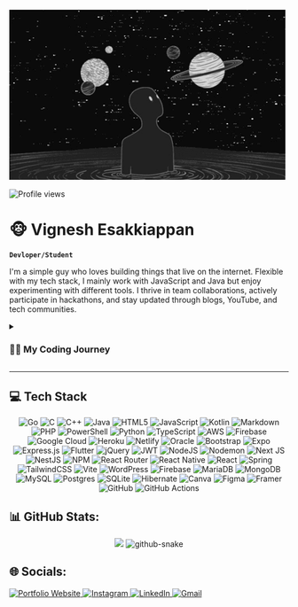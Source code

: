![Gif](https://raw.githubusercontent.com/Papavig/Papavig/main/Assets/gif)

![Profile views](https://komarev.com/ghpvc/?username=Papavig&label=CAUGHT%20PEEKING&color=000000&style=for-the-badge&abbreviated=true)

# 🐵 Vignesh Esakkiappan

**`Devloper/Student`**

I'm a simple guy who loves building things that live on the internet. Flexible with my tech stack, I mainly work with JavaScript and Java but enjoy experimenting with different tools. I thrive in team collaborations, actively participate in hackathons, and stay updated through blogs, YouTube, and tech communities.

<details>
 <summary><h3>👨‍💻 My Coding Journey</h3></summary>
  I’ve always been interested in tech, but my curiosity about how things work truly pushed me toward coding. During the lockdown, I finally had time to think about it seriously, even before I started my Computer Science degree. By my first year, my interest kept growing—I wanted to understand how systems function at a deeper level.

I love building things that stay on the internet. I started simple with HTML and CSS, then explored Python, but it didn’t quite click for me. Around the same time, I was introduced to C and C++ in 11th grade, and that’s when I really started enjoying programming. This interest stuck with me until my second year of college when I discovered Java—it quickly became my favorite language. Over time, I also picked up MySQL, MongoDB, and JavaScript, which I genuinely enjoy working with.

While I can work across the stack, I prefer frontend development because I love bringing ideas to life in a way people can see and interact with.

One of my most memorable hackathons was my first-ever hackathon, organized by GeeksforGeeks. Another standout experience was Aviskar, a competition where we pitched innovative ideas for systems that could help society. The event itself was great, but the best part? It was held in a remote location, and after our judging session, some seniors and I explored the venue, stumbled upon a lake, and spent some quality time there—it made the whole experience unforgettable.

For me, coding is more than just writing code. It’s about solving problems, creating useful things, and constantly improving. That’s my goal—to keep learning, keep building, and get better at what I do every day.
</details>

---
## 💻 Tech Stack
<div align="center">
 <img src="https://img.shields.io/badge/go-%2300ADD8.svg?style=for-the-badge&logo=go&logoColor=white" alt="Go">
<img src="https://img.shields.io/badge/c-%2300599C.svg?style=for-the-badge&logo=c&logoColor=white" alt="C">
<img src="https://img.shields.io/badge/c++-%2300599C.svg?style=for-the-badge&logo=c%2B%2B&logoColor=white" alt="C++">
<img src="https://img.shields.io/badge/java-%23ED8B00.svg?style=for-the-badge&logo=openjdk&logoColor=white" alt="Java">
<img src="https://img.shields.io/badge/html5-%23E34F26.svg?style=for-the-badge&logo=html5&logoColor=white" alt="HTML5">
<img src="https://img.shields.io/badge/javascript-%23323330.svg?style=for-the-badge&logo=javascript&logoColor=%23F7DF1E" alt="JavaScript">
<img src="https://img.shields.io/badge/kotlin-%237F52FF.svg?style=for-the-badge&logo=kotlin&logoColor=white" alt="Kotlin">
<img src="https://img.shields.io/badge/markdown-%23000000.svg?style=for-the-badge&logo=markdown&logoColor=white" alt="Markdown">
<img src="https://img.shields.io/badge/php-%23777BB4.svg?style=for-the-badge&logo=php&logoColor=white" alt="PHP">
<img src="https://img.shields.io/badge/PowerShell-%235391FE.svg?style=for-the-badge&logo=powershell&logoColor=white" alt="PowerShell">
<img src="https://img.shields.io/badge/python-3670A0?style=for-the-badge&logo=python&logoColor=ffdd54" alt="Python">
<img src="https://img.shields.io/badge/typescript-%23007ACC.svg?style=for-the-badge&logo=typescript&logoColor=white" alt="TypeScript">
<img src="https://img.shields.io/badge/AWS-%23FF9900.svg?style=for-the-badge&logo=amazon-aws&logoColor=white" alt="AWS">
<img src="https://img.shields.io/badge/firebase-%23039BE5.svg?style=for-the-badge&logo=firebase" alt="Firebase">
<img src="https://img.shields.io/badge/GoogleCloud-%234285F4.svg?style=for-the-badge&logo=google-cloud&logoColor=white" alt="Google Cloud">
<img src="https://img.shields.io/badge/heroku-%23430098.svg?style=for-the-badge&logo=heroku&logoColor=white" alt="Heroku">
<img src="https://img.shields.io/badge/netlify-%23000000.svg?style=for-the-badge&logo=netlify&logoColor=#00C7B7" alt="Netlify">
<img src="https://img.shields.io/badge/Oracle-F80000?style=for-the-badge&logo=oracle&logoColor=white" alt="Oracle">
<img src="https://img.shields.io/badge/bootstrap-%238511FA.svg?style=for-the-badge&logo=bootstrap&logoColor=white" alt="Bootstrap">
<img src="https://img.shields.io/badge/expo-1C1E24?style=for-the-badge&logo=expo&logoColor=#D04A37" alt="Expo">
<img src="https://img.shields.io/badge/express.js-%23404d59.svg?style=for-the-badge&logo=express&logoColor=%2361DAFB" alt="Express.js">
<img src="https://img.shields.io/badge/Flutter-%2302569B.svg?style=for-the-badge&logo=Flutter&logoColor=white" alt="Flutter">
<img src="https://img.shields.io/badge/jquery-%230769AD.svg?style=for-the-badge&logo=jquery&logoColor=white" alt="jQuery">
<img src="https://img.shields.io/badge/JWT-black?style=for-the-badge&logo=JSON%20web%20tokens" alt="JWT">
<img src="https://img.shields.io/badge/node.js-6DA55F?style=for-the-badge&logo=node.js&logoColor=white" alt="NodeJS">
<img src="https://img.shields.io/badge/NODEMON-%23323330.svg?style=for-the-badge&logo=nodemon&logoColor=%BBDEAD" alt="Nodemon">
<img src="https://img.shields.io/badge/Next-black?style=for-the-badge&logo=next.js&logoColor=white" alt="Next JS">
<img src="https://img.shields.io/badge/nestjs-%23E0234E.svg?style=for-the-badge&logo=nestjs&logoColor=white" alt="NestJS">
<img src="https://img.shields.io/badge/NPM-%23CB3837.svg?style=for-the-badge&logo=npm&logoColor=white" alt="NPM">
<img src="https://img.shields.io/badge/React_Router-CA4245?style=for-the-badge&logo=react-router&logoColor=white" alt="React Router">
<img src="https://img.shields.io/badge/react_native-%2320232a.svg?style=for-the-badge&logo=react&logoColor=%2361DAFB" alt="React Native">
<img src="https://img.shields.io/badge/react-%2320232a.svg?style=for-the-badge&logo=react&logoColor=%2361DAFB" alt="React">
<img src="https://img.shields.io/badge/spring-%236DB33F.svg?style=for-the-badge&logo=spring&logoColor=white" alt="Spring">
<img src="https://img.shields.io/badge/tailwindcss-%2338B2AC.svg?style=for-the-badge&logo=tailwind-css&logoColor=white" alt="TailwindCSS">
<img src="https://img.shields.io/badge/vite-%23646CFF.svg?style=for-the-badge&logo=vite&logoColor=white" alt="Vite">
<img src="https://img.shields.io/badge/WordPress-%23117AC9.svg?style=for-the-badge&logo=WordPress&logoColor=white" alt="WordPress">
<img src="https://img.shields.io/badge/firebase-a08021?style=for-the-badge&logo=firebase&logoColor=ffcd34" alt="Firebase">
<img src="https://img.shields.io/badge/MariaDB-003545?style=for-the-badge&logo=mariadb&logoColor=white" alt="MariaDB">
<img src="https://img.shields.io/badge/MongoDB-%234ea94b.svg?style=for-the-badge&logo=mongodb&logoColor=white" alt="MongoDB">
<img src="https://img.shields.io/badge/mysql-4479A1.svg?style=for-the-badge&logo=mysql&logoColor=white" alt="MySQL">
<img src="https://img.shields.io/badge/postgres-%23316192.svg?style=for-the-badge&logo=postgresql&logoColor=white" alt="Postgres">
<img src="https://img.shields.io/badge/sqlite-%2307405e.svg?style=for-the-badge&logo=sqlite&logoColor=white" alt="SQLite">
<img src="https://img.shields.io/badge/Hibernate-59666C?style=for-the-badge&logo=Hibernate&logoColor=white" alt="Hibernate">
<img src="https://img.shields.io/badge/Canva-%2300C4CC.svg?style=for-the-badge&logo=Canva&logoColor=white" alt="Canva">
<img src="https://img.shields.io/badge/figma-%23F24E1E.svg?style=for-the-badge&logo=figma&logoColor=white" alt="Figma">
<img src="https://img.shields.io/badge/Framer-black?style=for-the-badge&logo=framer&logoColor=blue" alt="Framer">
<img src="https://img.shields.io/badge/github-%23121011.svg?style=for-the-badge&logo=github&logoColor=white" alt="GitHub">
<img src="https://img.shields.io/badge/github%20actions-%232671E5.svg?style=for-the-badge&logo=githubactions&logoColor=white" alt="GitHub Actions">
</div>


## 📊 GitHub Stats:
<div align="center">
<img src="https://pixel-profile.vercel.app/api/github-stats?username=Papavig&background=black&screen_effect=true&pixelate_avatar=false&hide=rank,contributions" />
<picture>
  <source media="(prefers-color-scheme: dark)" srcset="https://raw.githubusercontent.com/Papavig/Papavig/output/github-snake-dark.svg" />
  <source media="(prefers-color-scheme: light)" srcset="https://raw.githubusercontent.com/tPapavig/Papavig/output/github-snake.svg" />
  <img alt="github-snake" src="https://raw.githubusercontent.com/tPapavig/Papavig/output/github-snake.svg" />
</picture>
</div>

## 🌐 Socials:
<div align="left">
  <a href="https://vigdev.vercel.app/" target="blank">
    <img src="https://img.shields.io/badge/website-000000?style=for-the-badge&logo=About.me&logoColor=white" alt="Portfolio Website">
  </a>
  <a href="https://instagram.com/beingvig" target="blank">
    <img src="https://img.shields.io/badge/Instagram-%23E4405F.svg?style=for-the-badge&logo=Instagram&logoColor=white" alt="Instagram">
  </a>
  <a href="https://linkedin.com/in/papavig" target="blank">
    <img src="https://img.shields.io/badge/linkedin-%230077B5.svg?style=for-the-badge&logo=linkedin&logoColor=white" alt="LinkedIn">
  </a>
  <a href="mailto:beingvig@gmail.com" target="blank">
    <img src="https://img.shields.io/badge/Gmail-D14836?style=for-the-badge&logo=gmail&logoColor=white" alt="Gmail">
  </a>
</div>
